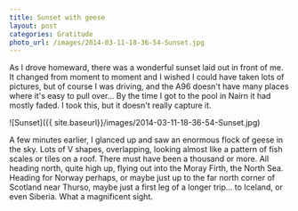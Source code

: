 ```yaml
---
title: Sunset with geese
layout: post
categories: Gratitude
photo_url: /images/2014-03-11-18-36-54-Sunset.jpg
---
```


As I drove homeward, there was a wonderful sunset laid out in front of me. It
changed from moment to moment and I wished I could have taken lots of pictures,
but of course I was driving, and the A96 doesn't have many places where it's
easy to pull over... By the time I got to the pool in Nairn it had mostly faded.
I took this, but it doesn't really capture it.

![Sunset]({{ site.baseurl}}/images/2014-03-11-18-36-54-Sunset.jpg)

A few minutes earlier, I glanced up and saw an enormous flock of geese in the
sky. Lots of V shapes, overlapping, looking almost like a pattern of fish scales
or tiles on a roof. There must have been a thousand or more. All heading north,
quite high up, flying out into the Moray Firth, the North Sea. Heading for
Norway perhaps, or maybe just up to the far north corner of Scotland near
Thurso, maybe just a first leg of a longer trip... to Iceland, or even Siberia.
What a magnificent sight.

